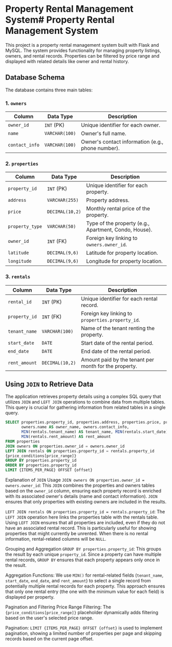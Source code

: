 # Property Rental Management System# Property Rental Management System

This project is a property rental management system built with Flask and MySQL. The system provides functionality for managing property listings, owners, and rental records. Properties can be filtered by price range and displayed with related details like owner and rental history.

## Database Schema

The database contains three main tables:

### 1. `owners`

| Column         | Data Type      | Description                   |  
|----------------|----------------|-------------------------------|  
| `owner_id`     | `INT` (PK)     | Unique identifier for each owner. |  
| `name`         | `VARCHAR(100)` | Owner's full name.            |  
| `contact_info` | `VARCHAR(100)` | Owner's contact information (e.g., phone number). |  

### 2. `properties`

| Column          | Data Type      | Description                                       |  
|-----------------|----------------|---------------------------------------------------|  
| `property_id`   | `INT` (PK)     | Unique identifier for each property.              |  
| `address`       | `VARCHAR(255)` | Property address.                                 |  
| `price`         | `DECIMAL(10,2)`| Monthly rental price of the property.             |  
| `property_type` | `VARCHAR(50)`  | Type of the property (e.g., Apartment, Condo, House). |  
| `owner_id`      | `INT` (FK)     | Foreign key linking to `owners.owner_id`.         |  
| `latitude`      | `DECIMAL(9,6)` | Latitude for property location.                   |  
| `longitude`     | `DECIMAL(9,6)` | Longitude for property location.                  |  

### 3. `rentals`

| Column         | Data Type      | Description                                         |  
|----------------|----------------|-----------------------------------------------------|  
| `rental_id`    | `INT` (PK)     | Unique identifier for each rental record.           |  
| `property_id`  | `INT` (FK)     | Foreign key linking to `properties.property_id`.    |  
| `tenant_name`  | `VARCHAR(100)` | Name of the tenant renting the property.            |  
| `start_date`   | `DATE`         | Start date of the rental period.                    |  
| `end_date`     | `DATE`         | End date of the rental period.                      |  
| `rent_amount`  | `DECIMAL(10,2)`| Amount paid by the tenant per month for the property.|

## Using `JOIN` to Retrieve Data

The application retrieves property details using a complex SQL query that utilizes `JOIN` and `LEFT JOIN` operations to combine data from multiple tables. This query is crucial for gathering information from related tables in a single query.

```sql
SELECT properties.property_id, properties.address, properties.price, properties.property_type, 
       owners.name AS owner_name, owners.contact_info,
       MIN(rentals.tenant_name) AS tenant_name, MIN(rentals.start_date) AS start_date, MIN(rentals.end_date) AS end_date, 
       MIN(rentals.rent_amount) AS rent_amount
FROM properties
JOIN owners ON properties.owner_id = owners.owner_id
LEFT JOIN rentals ON properties.property_id = rentals.property_id
{price_conditions[price_range]}
GROUP BY properties.property_id
ORDER BY properties.property_id
LIMIT {ITEMS_PER_PAGE} OFFSET {offset}
```
Explanation of `JOIN` Usage
`JOIN owners ON properties.owner_id = owners.owner_id`: This `JOIN` combines the properties and owners tables based on the `owner_id` column, ensuring each property record is enriched with its associated owner's details (name and contact information). `JOIN` ensures that only properties with existing owners are included in the results.

`LEFT JOIN rentals ON properties.property_id = rentals.property_id`: The `LEFT JOIN` operation here links the properties table with the rentals table. Using `LEFT JOIN` ensures that all properties are included, even if they do not have an associated rental record. This is particularly useful for showing properties that might currently be unrented. When there is no rental information, rental-related columns will be `NULL`.

Grouping and Aggregation
`GROUP BY properties.property_id`: This groups the result by each unique `property_id`. Since a property can have multiple rental records, `GROUP BY` ensures that each property appears only once in the result.

Aggregation Functions: We use `MIN()` for rental-related fields (`tenant_name`, `start_date`, `end_date`, and `rent_amount`) to select a single record from potentially multiple rental records for each property. This approach ensures that only one rental entry (the one with the minimum value for each field) is displayed per property.

Pagination and Filtering
Price Range Filtering: The `{price_conditions[price_range]}` placeholder dynamically adds filtering based on the user's selected price range.

Pagination: `LIMIT {ITEMS_PER_PAGE} OFFSET {offset}` is used to implement pagination, showing a limited number of properties per page and skipping records based on the current page offset.




